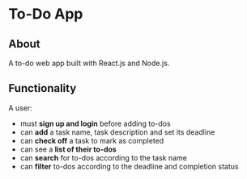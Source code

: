 # To-Do App
## About
A to-do web app built with React.js and Node.js. 

## Functionality
A user:
- must **sign up and login** before adding to-dos
- can **add** a task name, task description and set its deadline
- can **check off** a task to mark as completed
- can see a **list of their to-dos**
- can **search** for to-dos according to the task name
- can **filter** to-dos according to the deadline and completion status